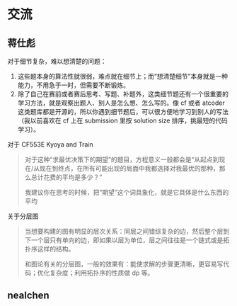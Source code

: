# 交流

## 蒋仕彪

对于细节复杂，难以想清楚的问题：
1. 这些题本身的算法性就很弱，难点就在细节上；而“想清楚细节”本身就是一种能力，不用急于一时，但需要不断锻炼。
2. 除了自己在赛前或者赛后思考、写题、补题外，这类细节题还有一个很重要的学习方法，就是观察出题人、别人是怎么想、怎么写的。像 cf 或者 atcoder 这类题库都是开源的，所以你遇到细节题后，可以很方便地学习到别人的写法（我以前喜欢在 cf 上在 submission 里按 solution size 排序，挑最短的代码学习）。

对于 CF553E Kyoya and Train
> 对于这种“求最优决策下的期望”的题目，方程意义一般都会是“从起点到现在/从现在到终点，在所有可能出现的局面中我都选择对我最优的那种，那么总计花费的平均是多少？”
> 
> 我建议你在思考的时候，把“期望”这个词具象化，就是它具体是什么东西的平均

关于分层图
> 当想要构建的图有明显的层次关系：同层之间错综复杂的边，然后整个层到下一个层只有单向的边，即如果以层为单位，层之间往往是一个链式或是拓扑序这样的结构。
> 
> 和图论有关的分层图，一般的效果有：能使求解的步骤更清晰，更容易写代码；优化复杂度；利用拓扑序的性质做 dp 等。

## nealchen

